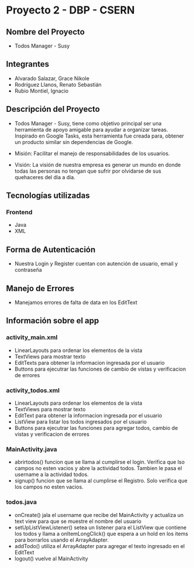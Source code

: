 # Proyecto 2 - DBP - CSERN
##  Nombre del Proyecto

- Todos Manager - Susy

## Integrantes
- Alvarado Salazar, Grace Nikole
- Rodríguez Llanos, Renato Sebastián
- Rubio Montiel, Ignacio

## Descripción del Proyecto
- Todos Manager - Susy, tiene como objetivo principal ser una
  herramienta de apoyo amigable para ayudar a organizar tareas.
  Inspirado en Google Tasks, esta herramienta fue creada para,
  obtener un producto similar sin dependencias de Google.

- Misión: Facilitar el manejo de responsabilidades de los usuarios.

- Visión: La visión de nuestra empresa es generar un mundo en donde todas las personas no tengan que sufrir por olvidarse de sus quehaceres del día a día.

## Tecnologías utilizadas

### Frontend
- Java
- XML

## Forma de Autenticación
- Nuestra Login y Register cuentan con autención de usuario, email y contraseña

## Manejo de Errores
- Manejamos errores de falta de data en los EditText

## Información sobre el app

### activity_main.xml
- LinearLayouts para ordenar los elementos de la vista
- TextViews para mostrar texto
- EditTexts para obtener la informacion ingresada por el usuario
- Buttons para ejecutrar las funciones de cambio de vistas y verificacion de errores

### activity_todos.xml
- LinearLayouts para ordenar los elementos de la vista
- TextViews para mostrar texto
- EditText para obtener la informacion ingresada por el usuario
- ListView para listar los todos ingresados por el usuario
- Buttons para ejecutrar las funciones para agregar todos, cambio de vistas y verificacion de errores

### MainActivity.java
- abrirtodos() funcion que se llama al cumplirse el login. Verifica que lso campos no esten vacios y abre la actividad todos. Tambien le pasa el username a la actividad todos.
- signup() funcion que se llama al cumplirse el Registro. Solo verifica que los campos no esten vacios.

### todos.java
- onCreate() jala el username que recibe del MainActivity y actualiza un text view para que se muestre el nombre del usuario
- setUpListViewListener() setea un listener para el ListView que contiene los todos y llama a onItemLongClick() que espera a un hold en los items para borrarlos usando el ArrayAdapter.
- addTodo() utiliza el ArrayAdapter para agregar el texto ingresado en el EditText
- logout() vuelve al MainActivity
